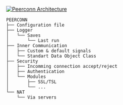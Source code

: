 [![Peerconn Architecture](https://mermaid.ink/img/pako:eNqFlGFv2jAQhv-K5YmxSoElKclKNFWiXWBILWUknabV--AmB1gNNjXOBi389zkOoc26rV_iu3ufO1-cnB9xIlLAAW61WoQrpjII0BhAJoJz1JPJnClIVC6BcIMQ3mg8Eo4Q40wFyJgINdUcFtAMUPOWrqBpPY9-pZLR2wxWzQNuxAVl_OxuViS9cU6crutUeUZeSragcnMuMiEN0_nQheM6swLdZlqj_lJJgVSsBnnggV-HpoKrPl2wbKMJ7f8EmVJOXzARewBDaN9xl-s_dlqr_za8f6n4Na5q-VUwYxxeAKW-Kxb92DUaxWebZuJXMqdSofisBFZKe6cER8WKrqYongMaSzGTdEHwjxKCNSuYkKf_IsrnUgolEpGtbggeV_aBmdJECcmgUPuVfVBXbMapyYxK66DkTAevh8YvIxJM-jsdn5SmFo_2PWzuVSGMN1-Uh0zaUZWnf5Qpm90QQvC5MXNJFRMc9VkGBBNidjBHglrt1inaDi_HV5MYvUVRGG_3-TVpazZELRMZDQ9ozopZeV5hOIri3sXFtuq-lnMxjOJwtH06o5o6udbS4XAJzxn6uG9i1L96fxlGUW8QovDb-efeaBBuq8N8hapXNBteR-EERcPBqKcbLT47tvACpB7TVN8PZnIJNhNNcKBNPXd3-uD4TnM0VyLa8AQHSuZg4XyZUgWfGC3-FBxMdUM6CinTb3hZXjjm3rHwkvLvQjwx2sfBI17joOPabdu1nY7Xtf0T1_MtvMGB57R9u-t7fjHnnu3Y3s7CD6aC3T5x7I5t6_n3Hd897rgWliKfzffFd78B8VN4oA?type=png)](https://mermaid.live/edit#pako:eNqFlGFv2jAQhv-K5YmxSoElKclKNFWiXWBILWUknabV--AmB1gNNjXOBi389zkOoc26rV_iu3ufO1-cnB9xIlLAAW61WoQrpjII0BhAJoJz1JPJnClIVC6BcIMQ3mg8Eo4Q40wFyJgINdUcFtAMUPOWrqBpPY9-pZLR2wxWzQNuxAVl_OxuViS9cU6crutUeUZeSragcnMuMiEN0_nQheM6swLdZlqj_lJJgVSsBnnggV-HpoKrPl2wbKMJ7f8EmVJOXzARewBDaN9xl-s_dlqr_za8f6n4Na5q-VUwYxxeAKW-Kxb92DUaxWebZuJXMqdSofisBFZKe6cER8WKrqYongMaSzGTdEHwjxKCNSuYkKf_IsrnUgolEpGtbggeV_aBmdJECcmgUPuVfVBXbMapyYxK66DkTAevh8YvIxJM-jsdn5SmFo_2PWzuVSGMN1-Uh0zaUZWnf5Qpm90QQvC5MXNJFRMc9VkGBBNidjBHglrt1inaDi_HV5MYvUVRGG_3-TVpazZELRMZDQ9ozopZeV5hOIri3sXFtuq-lnMxjOJwtH06o5o6udbS4XAJzxn6uG9i1L96fxlGUW8QovDb-efeaBBuq8N8hapXNBteR-EERcPBqKcbLT47tvACpB7TVN8PZnIJNhNNcKBNPXd3-uD4TnM0VyLa8AQHSuZg4XyZUgWfGC3-FBxMdUM6CinTb3hZXjjm3rHwkvLvQjwx2sfBI17joOPabdu1nY7Xtf0T1_MtvMGB57R9u-t7fjHnnu3Y3s7CD6aC3T5x7I5t6_n3Hd897rgWliKfzffFd78B8VN4oA)

~~~
PEERCONN
├── Configuration file
├── Logger
│   └── Saves
│       └── Last run 
├── Inner Communication
│   ├── Custom & default signals
│   └── Standart Data Object Class
├── Security
│   ├── Incomming connection accept/reject
│   ├── Authentication
│   └── Modules
│       ├── SSL/TSL
│       └── ...
└── NAT
    └── Via servers
~~~